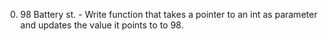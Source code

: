 0. 98 Battery st. - Write function that takes a pointer to an int as parameter
 and updates the value it points to to 98.
